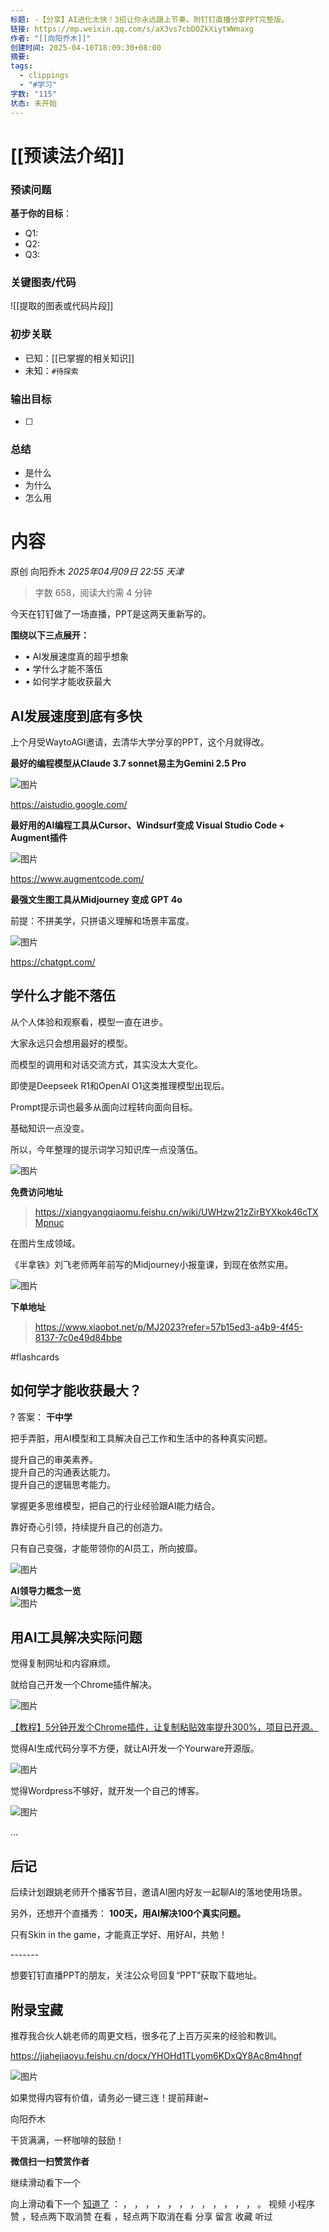 ```yaml
---
标题: -【分享】AI进化太快！3招让你永远跟上节奏。附钉钉直播分享PPT完整版。
链接: https://mp.weixin.qq.com/s/aX3vs7cbDOZkXiytWWmaxg
作者: "[[向阳乔木]]"
创建时间: 2025-04-10T18:09:30+08:00
摘要: 
tags:
  - clippings
  - "#学习"
字数: "115"
状态: 未开始
---
```

# [[预读法介绍]]
### 预读问题  
**基于你的目标**：
- Q1: 
- Q2: 
- Q3:   

### 关键图表/代码  
![[提取的图表或代码片段]]
### 初步关联  
- 已知：[[已掌握的相关知识]]  
- 未知：`#待探索`  

### 输出目标
- [ ] 

### 总结
- 是什么
- 为什么
- 怎么用

# 内容
原创 向阳乔木 *2025年04月09日 22:55* *天津*

> 字数 658，阅读大约需 4 分钟

今天在钉钉做了一场直播，PPT是这两天重新写的。

**围绕以下三点展开：**

- • AI发展速度真的超乎想象
- • 学什么才能不落伍
- • 如何学才能收获最大

## AI发展速度到底有多快

上个月受WaytoAGI邀请，去清华大学分享的PPT，这个月就得改。

**最好的编程模型从Claude 3.7 sonnet易主为Gemini 2.5 Pro**

![图片](https://mmbiz.qpic.cn/mmbiz_png/jibL99tg2bCVGziadI4DexHQORfiaNURqz0S2nAUbL1rtSoTmT2wA1coPaqDWbG3JO7JwnZo0oxkbQR6MCCtkBjEQ/640?wx_fmt=png&from=appmsg&tp=webp&wxfrom=5&wx_lazy=1&wx_co=1)

  
https://aistudio.google.com/

**最好用的AI编程工具从Cursor、Windsurf变成 Visual Studio Code + Augment插件**

![图片](https://mmbiz.qpic.cn/mmbiz_png/jibL99tg2bCVGziadI4DexHQORfiaNURqz0a8XlMFzcESIxlKA4HSkPUtuVEAzOf4qfUMYicUibTwBNqjP0r7miaXfGA/640?wx_fmt=png&from=appmsg&tp=webp&wxfrom=5&wx_lazy=1&wx_co=1)

https://www.augmentcode.com/

**最强文生图工具从Midjourney 变成 GPT 4o**

前提：不拼美学，只拼语义理解和场景丰富度。

![图片](https://mmbiz.qpic.cn/mmbiz_png/jibL99tg2bCVGziadI4DexHQORfiaNURqz0dboZ6Q8o8UC4Za6YBPv2CZvnB1evNUs70NNMyibI8qcpR5z70B7QJUw/640?wx_fmt=png&from=appmsg&tp=webp&wxfrom=5&wx_lazy=1&wx_co=1)

https://chatgpt.com/

## 学什么才能不落伍

从个人体验和观察看，模型一直在进步。

大家永远只会想用最好的模型。

而模型的调用和对话交流方式，其实没太大变化。

即使是Deepseek R1和OpenAI O1这类推理模型出现后。

Prompt提示词也最多从面向过程转向面向目标。

基础知识一点没变。

所以，今年整理的提示词学习知识库一点没落伍。

![图片](https://mmbiz.qpic.cn/mmbiz_png/jibL99tg2bCVGziadI4DexHQORfiaNURqz0Vs2NpciaribavUHAFLwVnRUXVj5kOMqnBrSrhfG8p4IRBIx3oFul6XSA/640?wx_fmt=png&from=appmsg&tp=webp&wxfrom=5&wx_lazy=1&wx_co=1)

**免费访问地址**

> https://xiangyangqiaomu.feishu.cn/wiki/UWHzw21zZirBYXkok46cTXMpnuc

在图片生成领域。

《半拿铁》刘飞老师两年前写的Midjourney小报童课，到现在依然实用。

![图片](https://mmbiz.qpic.cn/mmbiz_png/jibL99tg2bCVGziadI4DexHQORfiaNURqz0fmHfmBpEMKjHvo0UEQU6fCYv6OT0lkxIibyGTlj7t9yOz283El7QReA/640?wx_fmt=png&from=appmsg&tp=webp&wxfrom=5&wx_lazy=1&wx_co=1)

**下单地址**

> https://www.xiaobot.net/p/MJ2023?refer=57b15ed3-a4b9-4f45-8137-7c0e49d84bbe

#flashcards 
## 如何学才能收获最大？
?
答案： **干中学**

把手弄脏，用AI模型和工具解决自己工作和生活中的各种真实问题。

提升自己的审美素养。  
提升自己的沟通表达能力。  
提升自己的逻辑思考能力。

掌握更多思维模型，把自己的行业经验跟AI能力结合。

靠好奇心引领，持续提升自己的创造力。

只有自己变强，才能带领你的AI员工，所向披靡。

![图片](https://mmbiz.qpic.cn/mmbiz_png/jibL99tg2bCVGziadI4DexHQORfiaNURqz0kmxv2SeqBB2zSGibxKouT4dSLXAicphXqI2dIFCeC1H8toklvkHI0icug/640?wx_fmt=png&from=appmsg&tp=webp&wxfrom=5&wx_lazy=1&wx_co=1)

**AI领导力概念一览**  
![图片](https://mmbiz.qpic.cn/mmbiz_png/jibL99tg2bCVGziadI4DexHQORfiaNURqz0ibHXeOWUSjrOt0aGJ06Jiah12z0VnqqooicQnD4w91bZOTJsE0lSH4NuQ/640?wx_fmt=png&from=appmsg&tp=webp&wxfrom=5&wx_lazy=1&wx_co=1)

## 用AI工具解决实际问题

觉得复制网址和内容麻烦。

就给自己开发一个Chrome插件解决。

![图片](https://mp.weixin.qq.com/s/www.w3.org/2000/svg'%20xmlns:xlink='http://www.w3.org/1999/xlink'%3E%3Ctitle%3E%3C/title%3E%3Cg%20stroke='none'%20stroke-width='1'%20fill='none'%20fill-rule='evenodd'%20fill-opacity='0'%3E%3Cg%20transform='translate(-249.000000,%20-126.000000)'%20fill='%23FFFFFF'%3E%3Crect%20x='249'%20y='126'%20width='1'%20height='1'%3E%3C/rect%3E%3C/g%3E%3C/g%3E%3C/svg%3E)

[【教程】5分钟开发个Chrome插件，让复制粘贴效率提升300%，项目已开源。](https://mp.weixin.qq.com/s?__biz=MzAwODIyOTQ4Mw==&mid=2649442582&idx=2&sn=cc941d1eafc7ec9ebaed0a72fa9a6d74&scene=21#wechat_redirect)

觉得AI生成代码分享不方便，就让AI开发一个Yourware开源版。

![图片](https://mp.weixin.qq.com/s/www.w3.org/2000/svg'%20xmlns:xlink='http://www.w3.org/1999/xlink'%3E%3Ctitle%3E%3C/title%3E%3Cg%20stroke='none'%20stroke-width='1'%20fill='none'%20fill-rule='evenodd'%20fill-opacity='0'%3E%3Cg%20transform='translate(-249.000000,%20-126.000000)'%20fill='%23FFFFFF'%3E%3Crect%20x='249'%20y='126'%20width='1'%20height='1'%3E%3C/rect%3E%3C/g%3E%3C/g%3E%3C/svg%3E)

觉得Wordpress不够好，就开发一个自己的博客。

![图片](https://mp.weixin.qq.com/s/www.w3.org/2000/svg'%20xmlns:xlink='http://www.w3.org/1999/xlink'%3E%3Ctitle%3E%3C/title%3E%3Cg%20stroke='none'%20stroke-width='1'%20fill='none'%20fill-rule='evenodd'%20fill-opacity='0'%3E%3Cg%20transform='translate(-249.000000,%20-126.000000)'%20fill='%23FFFFFF'%3E%3Crect%20x='249'%20y='126'%20width='1'%20height='1'%3E%3C/rect%3E%3C/g%3E%3C/g%3E%3C/svg%3E)

...

## 后记

后续计划跟姚老师开个播客节目，邀请AI圈内好友一起聊AI的落地使用场景。

另外，还想开个直播秀： **100天，用AI解决100个真实问题。**

只有Skin in the game，才能真正学好、用好AI，共勉！

\-------

想要钉钉直播PPT的朋友，关注公众号回复“PPT”获取下载地址。

## 附录宝藏

推荐我合伙人姚老师的周更文档，很多花了上百万买来的经验和教训。

https://jiahejiaoyu.feishu.cn/docx/YHOHd1TLyom6KDxQY8Ac8m4hngf

![图片](https://mp.weixin.qq.com/s/www.w3.org/2000/svg'%20xmlns:xlink='http://www.w3.org/1999/xlink'%3E%3Ctitle%3E%3C/title%3E%3Cg%20stroke='none'%20stroke-width='1'%20fill='none'%20fill-rule='evenodd'%20fill-opacity='0'%3E%3Cg%20transform='translate(-249.000000,%20-126.000000)'%20fill='%23FFFFFF'%3E%3Crect%20x='249'%20y='126'%20width='1'%20height='1'%3E%3C/rect%3E%3C/g%3E%3C/g%3E%3C/svg%3E)

  

如果觉得内容有价值，请务必一键三连！提前拜谢~

向阳乔木

干货满满，一杯咖啡的鼓励！

 **微信扫一扫赞赏作者**

继续滑动看下一个

向上滑动看下一个 [知道了](https://mp.weixin.qq.com/s/) ： ， ， ， ， ， ， ， ， ， ， ， ， 。 视频 小程序 赞 ，轻点两下取消赞 在看 ，轻点两下取消在看 分享 留言 收藏 听过